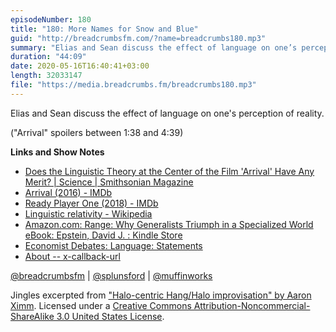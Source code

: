 ```yaml
---
episodeNumber: 180
title: "180: More Names for Snow and Blue"
guid: "http://breadcrumbsfm.com/?name=breadcrumbs180.mp3"
summary: "Elias and Sean discuss the effect of language on one’s perception of reality."
duration: "44:09"
date: 2020-05-16T16:40:41+03:00
length: 32033147
file: "https://media.breadcrumbs.fm/breadcrumbs180.mp3"
---
```

Elias and Sean discuss the effect of language on one's perception of reality.

("Arrival" spoilers between 1:38 and 4:39)

**Links and Show Notes**
- [Does the Linguistic Theory at the Center of the Film 'Arrival' Have Any Merit? | Science | Smithsonian Magazine](https://www.smithsonianmag.com/science-nature/does-century-old-linguistic-hypothesis-center-film-arrival-have-any-merit-180961284/)
- [Arrival (2016) - IMDb](https://www.imdb.com/title/tt2543164/)
- [Ready Player One (2018) - IMDb](https://www.imdb.com/title/tt1677720/)
- [Linguistic relativity - Wikipedia](https://en.wikipedia.org/wiki/Linguistic_relativity)
- [Amazon.com: Range: Why Generalists Triumph in a Specialized World eBook: Epstein, David J. : Kindle Store](http://www.amazon.com/dp/B07H1ZYWTM/?tag=breadcrumbsfm-20)
- [Economist Debates: Language: Statements](https://web.archive.org/web/20120214200410/http://www.economist.com/debate/days/view/626)
- [About -- x-callback-url](http://x-callback-url.com/about/)

[@breadcrumbsfm](https://twitter.com/breadcrumbsfm) | [@splunsford](https://twitter.com/splunsford) | [@muffinworks](https://twitter.com/muffinworks)

Jingles excerpted from ["Halo-centric Hang/Halo improvisation" by Aaron Ximm](http://freemusicarchive.org/music/aaron_ximm/handpans_and_the_hang/). Licensed under a [Creative Commons Attribution-Noncommercial-ShareAlike 3.0 United States License](http://creativecommons.org/licenses/by-nc-sa/3.0/us/).